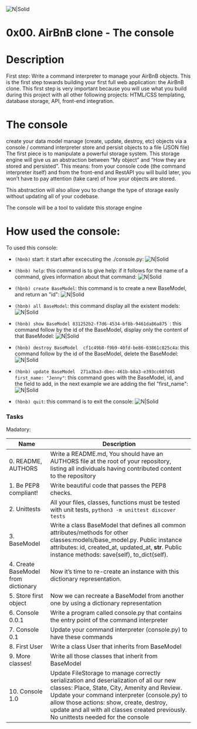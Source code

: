 ![N|Solid](https://i.imgur.com/Nl8vN2G.jpg)

# 0x00. AirBnB clone - The console

# Description

First step: Write a command interpreter to manage your AirBnB objects.
This is the first step towards building your first full web application: the AirBnB clone. This first step is very important because you will use what you build during this project with all other following projects: HTML/CSS templating, database storage, API, front-end integration.

# The console
create your data model
manage (create, update, destroy, etc) objects via a console / command interpreter
store and persist objects to a file (JSON file)
The first piece is to manipulate a powerful storage system. This storage engine will give us an abstraction between “My object” and “How they are stored and persisted”. This means: from your console code (the command interpreter itself) and from the front-end and RestAPI you will build later, you won’t have to pay attention (take care) of how your objects are stored.

This abstraction will also allow you to change the type of storage easily without updating all of your codebase.

The console will be a tool to validate this storage engine

# How used the console:

To used this console:
* `(hbnb)` start: it start after excecuting the ./console.py:
![N|Solid](https://i.imgur.com/pAuF5t2.jpg)

* `(hbnb) help`: this command is to give help: if it follows for the name of a command, gives information about that command:
![N|Solid](https://i.imgur.com/F5nuW1V.jpg)

* `(hbnb) create BaseModel`: this command is to create a new BaseModel, and return an "id":
![N|Solid](https://i.imgur.com/uBOfJLJ.jpg)

* `(hbnb) all BaseModel`: this command display all the existent models:
![N|Solid](https://i.imgur.com/RlvegsX.jpg)

* `(hbnb) show BaseModel 831252b2-f7d6-4534-bf8b-9461da86a875 `: this command follow by the id of the BaseModel, display only the content of that BaseModel:
![N|Solid](https://i.imgur.com/zcT3n4j.jpg)

* `(hbnb) destroy BaseModel  cf1c49b8-f9b9-40fd-be86-03861c825c4a`: this command follow by the id of the BaseModel, delete the BaseModel:
![N|Solid](https://i.imgur.com/IHMrNih.jpg)

* `(hbnb) update BaseModel  271a3ba3-dbec-461b-b8a3-e393cc607d45 first_name: "Jenny"`: this command goes with the BaseModel, id, and the field to add, in the next example we are adding the fiel "first_name":
![N|Solid](https://i.imgur.com/7SsKong.jpg)

* `(hbnb) quit`: this command is to exit the console:
![N|Solid](https://i.imgur.com/GvDoGUR.jpg)

### Tasks

Madatory:

| Name | Description |
| ------ | ------ |
| 0. README, AUTHORS | Write a README.md, You should have an AUTHORS file at the root of your repository, listing all individuals having contributed content to the repository |
| 1. Be PEP8 compliant! | Write beautiful code that passes the PEP8 checks. |
| 2. Unittests | All your files, classes, functions must be tested with unit tests, `python3 -m unittest discover tests` |
| 3. BaseModel | Write a class BaseModel that defines all common attributes/methods for other classes:models/base_model.py. Public instance attributes: id, created_at, updated_at, __str__. Public instance methods: save(self), to_dict(self). |
| 4. Create BaseModel from dictionary | Now it’s time to re-create an instance with this dictionary representation. |
| 5. Store first object | Now we can recreate a BaseModel from another one by using a dictionary representation |
| 6. Console 0.0.1 | Write a program called console.py that contains the entry point of the command interpreter |
| 7. Console 0.1 | Update your command interpreter (console.py) to have these commands |
| 8. First User | Write a class User that inherits from BaseModel |
| 9. More classes! | Write all those classes that inherit from BaseModel |
| 10. Console 1.0 | Update FileStorage to manage correctly serialization and deserialization of all our new classes: Place, State, City, Amenity and Review. Update your command interpreter (console.py) to allow those actions: show, create, destroy, update and all with all classes created previously. No unittests needed for the console |

